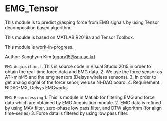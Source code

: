 # EMG_Tensor

This module is to predict grasping force from EMG signals by using Tensor decomposition based algorithm.

This moulde is based on MATLAB R2018a and Tensor Toolbox.

This module is work-in-progress.

Author: Sanghyun Kim (ggory15@snu.ac.kr) 

``` EMG Acquisition ```
	1. This is source code in Visual Studio 2015 in order to obtain the real-time force data and EMG data.
    2. We use the force sensor as ATI-mini45 and the emg sensors (Delsys wireless sensons).
    3. In order to get analog signal of the force senor, we use NI-DAQ board.
    4. Requirement: NIDAQ-MX, Delsys EMGworks 

``` EMG Preprosessing ```
	1. This is module in Matlab for filtering EMG and force data which are obtained by EMG Acquisition module.
	2. EMG data is refined by using MAV filter, zero-phase low pass filter, and DTW algorithm (for align time-series)
    3. Force data is filtered by using low pass filter.
	
    	
